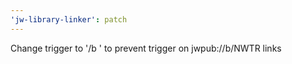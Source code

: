 ```yaml
---
'jw-library-linker': patch
---
```


Change trigger to '/b ' to prevent trigger on jwpub://b/NWTR links
